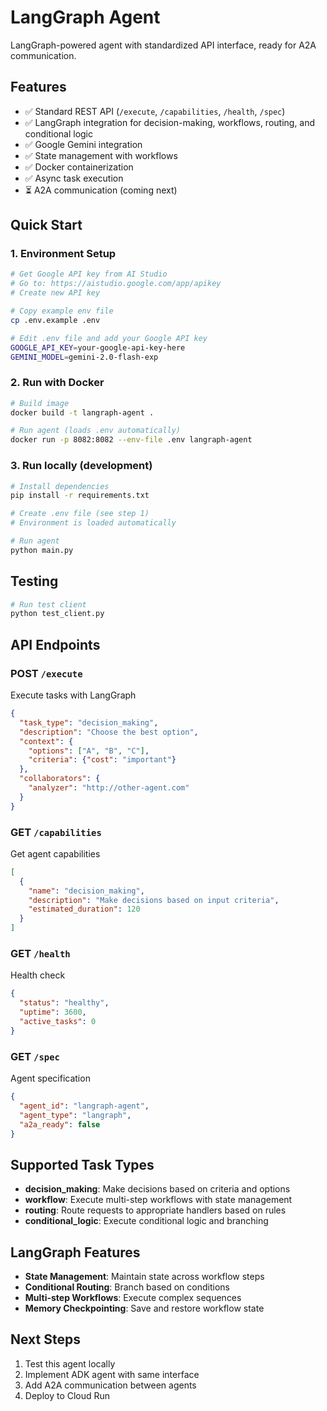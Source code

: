 # LangGraph Agent

LangGraph-powered agent with standardized API interface, ready for A2A communication.

## Features

- ✅ Standard REST API (`/execute`, `/capabilities`, `/health`, `/spec`)
- ✅ LangGraph integration for decision-making, workflows, routing, and conditional logic
- ✅ Google Gemini integration
- ✅ State management with workflows
- ✅ Docker containerization
- ✅ Async task execution
- ⏳ A2A communication (coming next)

## Quick Start

### 1. Environment Setup
```bash
# Get Google API key from AI Studio
# Go to: https://aistudio.google.com/app/apikey
# Create new API key

# Copy example env file
cp .env.example .env

# Edit .env file and add your Google API key
GOOGLE_API_KEY=your-google-api-key-here
GEMINI_MODEL=gemini-2.0-flash-exp
```

### 2. Run with Docker
```bash
# Build image
docker build -t langraph-agent .

# Run agent (loads .env automatically)
docker run -p 8082:8082 --env-file .env langraph-agent
```

### 3. Run locally (development)
```bash
# Install dependencies
pip install -r requirements.txt

# Create .env file (see step 1)
# Environment is loaded automatically

# Run agent
python main.py
```

## Testing

```bash
# Run test client
python test_client.py
```

## API Endpoints

### POST `/execute`
Execute tasks with LangGraph
```json
{
  "task_type": "decision_making",
  "description": "Choose the best option",
  "context": {
    "options": ["A", "B", "C"],
    "criteria": {"cost": "important"}
  },
  "collaborators": {
    "analyzer": "http://other-agent.com"
  }
}
```

### GET `/capabilities`
Get agent capabilities
```json
[
  {
    "name": "decision_making",
    "description": "Make decisions based on input criteria",
    "estimated_duration": 120
  }
]
```

### GET `/health`
Health check
```json
{
  "status": "healthy",
  "uptime": 3600,
  "active_tasks": 0
}
```

### GET `/spec`
Agent specification
```json
{
  "agent_id": "langraph-agent",
  "agent_type": "langraph",
  "a2a_ready": false
}
```

## Supported Task Types

- **decision_making**: Make decisions based on criteria and options
- **workflow**: Execute multi-step workflows with state management
- **routing**: Route requests to appropriate handlers based on rules
- **conditional_logic**: Execute conditional logic and branching

## LangGraph Features

- **State Management**: Maintain state across workflow steps
- **Conditional Routing**: Branch based on conditions
- **Multi-step Workflows**: Execute complex sequences
- **Memory Checkpointing**: Save and restore workflow state

## Next Steps

1. Test this agent locally
2. Implement ADK agent with same interface
3. Add A2A communication between agents
4. Deploy to Cloud Run